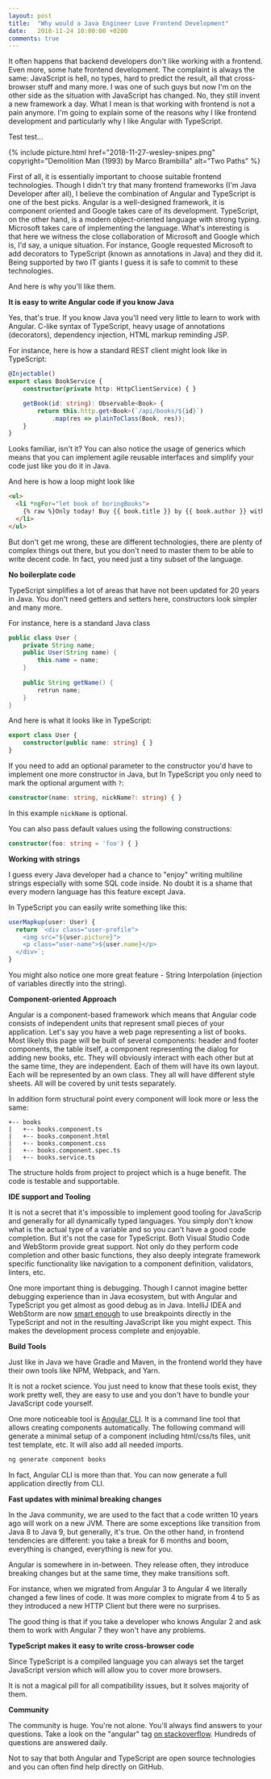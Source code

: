 ```yaml
---
layout: post
title:  "Why would a Java Engineer Love Frontend Development"
date:   2018-11-24 10:00:00 +0200
comments: true
---
```

It often happens that backend developers don't like working with a frontend. 
Even more, some hate frontend development. The complaint is always
the same: JavaScript is hell, no types, hard to predict the result,
all that cross-browser stuff and many more. I was one of such guys but now
I'm on the other side as the situation with JavaScript has changed. No, they 
still invent a new framework a day. What I mean is that working with frontend 
is not a pain anymore. I'm going to explain some of the reasons why I like
frontend development and particularly why I like Angular with TypeScript. 

Test test...

{%
  include picture.html 
  href="2018-11-27-wesley-snipes.png" 
  copyright="Demolition Man (1993) by Marco Brambilla"
  alt="Two Paths"
%}



First of all, it is essentially important to choose suitable frontend technologies.
Though I didn't try that many frontend frameworks (I'm Java Developer after all),
I believe the combination of Angular and TypeScript is one of the best picks.
Angular is a well-designed framework, it is component oriented and Google takes care
of its development. TypeScript, on the other hand, is a modern object-oriented
language with strong typing. Microsoft takes care of implementing
the language. What's interesting is that here we witness the close collaboration of
Microsoft and Google which is, I'd say, a unique situation. For instance, Google
requested Microsoft to add decorators to TypeScript (known as annotations in 
Java) and they did it. Being supported by two IT giants I guess it is safe
to commit to these technologies.

And here is why you'll like them.

**It is easy to write Angular code if you know Java**

Yes, that's true. If you know Java you'll need very little to learn to work with
Angular. C-like syntax of TypeScript, heavy usage of annotations (decorators), 
dependency injection, HTML markup reminding JSP.

For instance, here is how a standard REST client might look like in TypeScript:

```typescript
@Injectable()
export class BookService {
    constructor(private http: HttpClientService) { }

    getBook(id: string): Observable<Book> {
        return this.http.get<Book>(`/api/books/${id}`)
            .map(res => plainToClass(Book, res));
    }
}
```
Looks familiar, isn't it? You can also notice the usage of generics which means that 
you can implement agile reusable interfaces and simplify your code just like you do
it in Java.

And here is how a loop might look like
```html
<ul>
  <li *ngFor="let book of boringBooks">
    {% raw %}Only today! Buy {{ book.title }} by {{ book.author }} with 30% discount.{% endraw %}
  </li>
</ul>
```

But don't get me wrong, these are different technologies, there are
plenty of complex things out there, but you don't need to
master them to be able to write decent code. In fact, you need just a tiny
subset of the language.

**No boilerplate code**

TypeScript simplifies a lot of areas that have not been updated for 20 years in Java.
You don't need getters and setters here, constructors look simpler and many more.

For instance, here is a standard Java class

```java
public class User {
    private String name;
    public User(String name) {
        this.name = name;
    }
    
    public String getName() {
        retrun name;
    }
}
```
And here is what it looks like in TypeScript:
```typescript
export class User {
    constructor(public name: string) { }
}
```

If you need to add an optional parameter to the constructor you'd have 
to implement one more constructor in Java, but In TypeScript
you only need to mark the optional argument with `?`:
```typescript
constructor(name: string, nickName?: string) { }
```
In this example `nickName` is optional.

You can also pass default values using the following constructions:
```typescript
constructor(foo: string = 'foo') { }
```

**Working with strings**

I guess every Java developer had a chance to "enjoy" writing multiline strings 
especially with some SQL code inside. No doubt it is a shame that every modern
language has this feature except Java.

In TypeScript you can easily write something like this:
```typescript
userMapkup(user: User) {  
  return `<div class="user-profile">
    <img src="${user.picture}">
    <p class="user-name">${user.name}</p>
  </div>`;
}
```
You might also notice one more great feature - String Interpolation (injection 
of variables directly into the string).

**Component-oriented Approach**

Angular is a component-based framework which means that Angular code consists of
independent units that represent small pieces of your application. Let's say you
have a web page representing a list of books. Most likely this page will be built
of several components: header and footer components, the table itself, a component
representing the dialog for adding new books, etc. They will obviously interact 
with each other but at the same time, they are independent. Each of them will have
its own layout. Each will be represented by an own class. They all will have 
different style sheets. All will be covered by unit tests separately.

In addition form structural point every component will look more or less the same:
```
+-- books
|   +-- books.component.ts
|   +-- books.component.html
|   +-- books.component.css
|   +-- books.component.spec.ts
|   +-- books.service.ts
```
The structure holds from project to project which is a huge benefit. The code is
testable and supportable.

**IDE support and Tooling**

It is not a secret that it's impossible to implement good tooling for JavaScrip
and generally for all dynamically typed languages. You simply don't know what is
the actual type of a variable and so you can't have a good code completion.
But it's not the case for TypeScript. Both Visual Studio Code and WebStorm
provide great support. Not only do they perform code completion and other basic functions, 
they also deeply integrate framework specific functionality like navigation to a component
definition, validators, linters, etc.

One more important thing is debugging. Though I cannot imagine better debugging experience than 
in Java ecosystem, but with Angular and TypeScript you get almost as good debug as in Java. 
IntelliJ IDEA and WebStorm are now [smart enough](https://blog.jetbrains.com/webstorm/2017/01/debugging-angular-apps/)
to use breakpoints directly in the TypeScript and not in the resulting JavaScript like 
you might expect. This makes the development process complete and enjoyable.

**Build Tools**

Just like in Java we have Gradle and Maven, in the frontend world they have their own tools
like NPM, Webpack, and Yarn. 

It is not a rocket science. You just need to know that these tools exist, 
they work pretty well, they are easy to use and you don't have to bundle 
your JavaScript code yourself.

One more noticeable tool is [Angular CLI](https://cli.angular.io/). It is a command 
line tool that allows creating components automatically. The following command will 
generate a minimal setup of a component including html/css/ts files, unit test 
template, etc. It will also add all needed imports.
```typescript
ng generate component books
```

In fact, Angular CLI is more than that. You can now generate a full application directly
from CLI.

**Fast updates with minimal breaking changes**

In the Java community, we are used to the fact that a code written 10 years ago
will work on a new JVM. There are some exceptions like transition from Java 8 
to Java 9, but generally, it's true. On the other hand, in frontend tendencies 
are different: you take a break for 6 months and boom, everything is changed,
everything is new for you.

Angular is somewhere in in-between. They release often, they introduce breaking
changes but at the same time, they make transitions soft.

For instance, when we migrated from Angular 3 to Angular 4 we literally changed 
a few lines of code. It was more complex to migrate from 4 to 5 as they introduced 
a new HTTP Client but there were no surprises.

The good thing is that if you take a developer who knows Angular 2 and ask them
to work with Angular 7 they won't have any problems.

**TypeScript makes it easy to write cross-browser code**

Since TypeScript is a compiled language you can always set the target JavaScript
version which will allow you to cover more browsers.

It is not a magical pill for all compatibility issues, but it solves majority
of them.

**Community**

The community is huge. You're not alone. You'll always find answers to your 
questions. Take a look on the "angular" tag [on 
stackoverflow](https://stackoverflow.com/questions/tagged/angular). Hundreds 
of questions are answered daily. 

Not to say that both Angular and TypeScript are open source technologies and 
you can often find help directly on GitHub.
